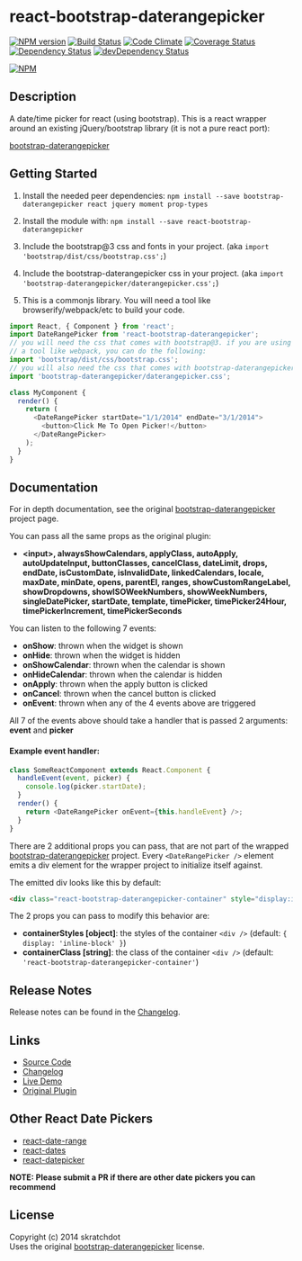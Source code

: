 # react-bootstrap-daterangepicker

[![NPM version](https://badge.fury.io/js/react-bootstrap-daterangepicker.svg)](http://badge.fury.io/js/react-bootstrap-daterangepicker)
[![Build Status](https://travis-ci.org/skratchdot/react-bootstrap-daterangepicker.svg?branch=master)](https://travis-ci.org/skratchdot/react-bootstrap-daterangepicker)
[![Code Climate](https://codeclimate.com/github/skratchdot/react-bootstrap-daterangepicker.png)](https://codeclimate.com/github/skratchdot/react-bootstrap-daterangepicker)
[![Coverage Status](https://coveralls.io/repos/skratchdot/react-bootstrap-daterangepicker/badge.svg?branch=master&service=github)](https://coveralls.io/github/skratchdot/react-bootstrap-daterangepicker?branch=master)
[![Dependency Status](https://david-dm.org/skratchdot/react-bootstrap-daterangepicker.svg)](https://david-dm.org/skratchdot/react-bootstrap-daterangepicker)
[![devDependency Status](https://david-dm.org/skratchdot/react-bootstrap-daterangepicker/dev-status.svg)](https://david-dm.org/skratchdot/react-bootstrap-daterangepicker#info=devDependencies)

[![NPM](https://nodei.co/npm/react-bootstrap-daterangepicker.png)](https://npmjs.org/package/react-bootstrap-daterangepicker)

## Description

A date/time picker for react (using bootstrap). This is a react wrapper around
an existing jQuery/bootstrap library (it is not a pure react port):

[bootstrap-daterangepicker](https://github.com/dangrossman/bootstrap-daterangepicker)

## Getting Started

1.  Install the needed peer dependencies:
    `npm install --save bootstrap-daterangepicker react jquery moment prop-types`

2.  Install the module with:
    `npm install --save react-bootstrap-daterangepicker`

3.  Include the bootstrap@3 css and fonts in your project.
    (aka `import 'bootstrap/dist/css/bootstrap.css';`)

4.  Include the bootstrap-daterangepicker css in your project.
    (aka `import 'bootstrap-daterangepicker/daterangepicker.css';`)

5.  This is a commonjs library. You will need a tool like browserify/webpack/etc to build your code.

```javascript
import React, { Component } from 'react';
import DateRangePicker from 'react-bootstrap-daterangepicker';
// you will need the css that comes with bootstrap@3. if you are using
// a tool like webpack, you can do the following:
import 'bootstrap/dist/css/bootstrap.css';
// you will also need the css that comes with bootstrap-daterangepicker
import 'bootstrap-daterangepicker/daterangepicker.css';

class MyComponent {
  render() {
    return (
      <DateRangePicker startDate="1/1/2014" endDate="3/1/2014">
        <button>Click Me To Open Picker!</button>
      </DateRangePicker>
    );
  }
}
```

## Documentation

For in depth documentation, see the original
[bootstrap-daterangepicker](https://github.com/dangrossman/bootstrap-daterangepicker) project page.

You can pass all the same props as the original plugin:

* **&lt;input&gt;, alwaysShowCalendars, applyClass, autoApply, autoUpdateInput,
  buttonClasses, cancelClass, dateLimit, drops, endDate, isCustomDate,
  isInvalidDate, linkedCalendars, locale, maxDate, minDate, opens, parentEl,
  ranges, showCustomRangeLabel, showDropdowns, showISOWeekNumbers,
  showWeekNumbers, singleDatePicker, startDate, template, timePicker,
  timePicker24Hour, timePickerIncrement, timePickerSeconds**

You can listen to the following 7 events:

* **onShow**: thrown when the widget is shown
* **onHide**: thrown when the widget is hidden
* **onShowCalendar**: thrown when the calendar is shown
* **onHideCalendar**: thrown when the calendar is hidden
* **onApply**: thrown when the apply button is clicked
* **onCancel**: thrown when the cancel button is clicked
* **onEvent**: thrown when any of the 4 events above are triggered

All 7 of the events above should take a handler that is passed 2 arguments: **event** and **picker**

#### Example event handler:

```javascript
class SomeReactComponent extends React.Component {
  handleEvent(event, picker) {
    console.log(picker.startDate);
  }
  render() {
    return <DateRangePicker onEvent={this.handleEvent} />;
  }
}
```

There are 2 additional props you can pass, that are not part of the wrapped
[bootstrap-daterangepicker](https://github.com/dangrossman/bootstrap-daterangepicker) project.
Every `<DateRangePicker />` element emits a div element for the wrapper project to initialize itself against.

The emitted div looks like this by default:

```html
<div class="react-bootstrap-daterangepicker-container" style="display:inline-block"></div>
```

The 2 props you can pass to modify this behavior are:

* **containerStyles [object]**: the styles of the container `<div />` (default: `{ display: 'inline-block' }`)
* **containerClass [string]**: the class of the container `<div />` (default: `'react-bootstrap-daterangepicker-container'`)

## Release Notes

Release notes can be found in the
[Changelog](https://github.com/skratchdot/react-bootstrap-daterangepicker/blob/master/CHANGELOG.md).

## Links

* [Source Code](https://github.com/skratchdot/react-bootstrap-daterangepicker)
* [Changelog](https://github.com/skratchdot/react-bootstrap-daterangepicker/blob/master/CHANGELOG.md)
* [Live Demo](http://projects.skratchdot.com/react-bootstrap-daterangepicker/)
* [Original Plugin](https://github.com/dangrossman/bootstrap-daterangepicker)

## Other React Date Pickers

* [react-date-range](https://github.com/Adphorus/react-date-range)
* [react-dates](https://github.com/airbnb/react-dates)
* [react-datepicker](https://github.com/Hacker0x01/react-datepicker)

**NOTE: Please submit a PR if there are other date pickers you can recommend**

## License

Copyright (c) 2014 skratchdot  
Uses the original [bootstrap-daterangepicker](https://github.com/dangrossman/bootstrap-daterangepicker) license.
